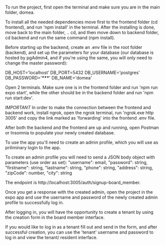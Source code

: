 To run the project, first open the terminal and make sure you are in the main folder, domea.

To install all the needed dependencies move first to the frontend folder (cd frontend), and run 'npm install' in the terminal. After the installing is done, move back to the main folder, .. cd, and then move down to backend folder, cd backend and run the same command (npm install).

Before starting up the backend, create an .env file in the root folder (backend), and set up the parameters for your database (our database is hosted by pgAdmin4, and if you're using the same, you will only need to change the master password):

DB_HOST='localhost'
DB_PORT=5432
DB_USERNAME='postgres'
DB_PASSWORD='**\*\*\***'
DB_NAME='domea'

Open 2 terminals. Make sure one is in the frontend folder and run 'npm run expo start', while the other should be in the backend folder and run 'npm run start:dev'.

_IMPORTANT_ In order to make the connection between the frontend and backend work, install ngrok, open the ngrok terminal, run 'ngrok.exe http 3005' and copy the link marked as 'forwarding' into the frontend .env file.

After both the backend and the frontend are up and running, open Postman or Insomnia to populate your newly created database.

To use the app you'll need to create an admin profile, which you will use as priliminary login to the app.

To create an admin profile you will need to send a JSON body object with parameters (use order as set):
"username": email,
"password": string,
"firstname": string,
"lastname": string,
"phone": string,
"address": string,
"zipCode": number,
"city": string

The endpoint is http://localhost:3005/auth/signup-board_member.

Once you get a response with the created admin, open the project in the expo app and use the username and password of the newly created admin profile to successfully log in.

After logging in, you will have the opportunity to create a tenant by using the creation form in the board member interface.

If you would like to log in as a tenant fill out and send in the form, and after successful creation, you can use the 'tenant' username and password to log in and view the tenant/ resident interface.
